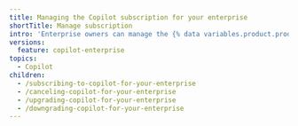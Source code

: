 ```yaml
---
title: Managing the Copilot subscription for your enterprise
shortTitle: Manage subscription
intro: 'Enterprise owners can manage the {% data variables.product.prodname_copilot_short %} subscription for the enterprise.'
versions:
  feature: copilot-enterprise
topics:
  - Copilot
children:
  - /subscribing-to-copilot-for-your-enterprise
  - /canceling-copilot-for-your-enterprise
  - /upgrading-copilot-for-your-enterprise
  - /downgrading-copilot-for-your-enterprise
---
```

